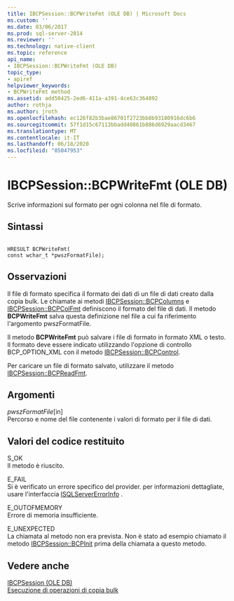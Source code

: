 ```yaml
---
title: IBCPSession::BCPWriteFmt (OLE DB) | Microsoft Docs
ms.custom: ''
ms.date: 03/06/2017
ms.prod: sql-server-2014
ms.reviewer: ''
ms.technology: native-client
ms.topic: reference
api_name:
- IBCPSession::BCPWriteFmt (OLE DB)
topic_type:
- apiref
helpviewer_keywords:
- BCPWriteFmt method
ms.assetid: add50425-2ed6-411a-a391-4ce63c364892
author: rothja
ms.author: jroth
ms.openlocfilehash: ec126f82b3bae86701f2723bb8b93180916dc6b6
ms.sourcegitcommit: 57f1d15c67113bbadd40861b886d6929aacd3467
ms.translationtype: MT
ms.contentlocale: it-IT
ms.lasthandoff: 06/18/2020
ms.locfileid: "85047953"
---
```

# <a name="ibcpsessionbcpwritefmt-ole-db"></a>IBCPSession::BCPWriteFmt (OLE DB)
  Scrive informazioni sul formato per ogni colonna nel file di formato.  
  
## <a name="syntax"></a>Sintassi  
  
```  
  
HRESULT BCPWriteFmt(   
const wchar_t *pwszFormatFile);  
```  
  
## <a name="remarks"></a>Osservazioni  
 Il file di formato specifica il formato dei dati di un file di dati creato dalla copia bulk. Le chiamate ai metodi [IBCPSession::BCPColumns](ibcpsession-bcpcolumns-ole-db.md) e [IBCPSession::BCPColFmt](ibcpsession-bcpcolfmt-ole-db.md) definiscono il formato del file di dati. Il metodo **BCPWriteFmt** salva questa definizione nel file a cui fa riferimento l'argomento pwszFormatFile.  
  
 Il metodo **BCPWriteFmt** può salvare i file di formato in formato XML o testo. Il formato deve essere indicato utilizzando l'opzione di controllo BCP_OPTION_XML con il metodo [IBCPSession::BCPControl](ibcpsession-bcpcontrol-ole-db.md).  
  
 Per caricare un file di formato salvato, utilizzare il metodo [IBCPSession::BCPReadFmt](ibcpsession-bcpreadfmt-ole-db.md).  
  
## <a name="arguments"></a>Argomenti  
 *pwszFormatFile*[in]  
 Percorso e nome del file contenente i valori di formato per il file di dati.  
  
## <a name="return-code-values"></a>Valori del codice restituito  
 S_OK  
 Il metodo è riuscito.  
  
 E_FAIL  
 Si è verificato un errore specifico del provider. per informazioni dettagliate, usare l'interfaccia [ISQLServerErrorInfo](../../database-engine/dev-guide/isqlservererrorinfo-ole-db.md) .  
  
 E_OUTOFMEMORY  
 Errore di memoria insufficiente.  
  
 E_UNEXPECTED  
 La chiamata al metodo non era prevista. Non è stato ad esempio chiamato il metodo [IBCPSession::BCPInit](ibcpsession-bcpinit-ole-db.md) prima della chiamata a questo metodo.  
  
## <a name="see-also"></a>Vedere anche  
 [IBCPSession &#40;OLE DB&#41;](ibcpsession-ole-db.md)   
 [Esecuzione di operazioni di copia bulk](../native-client/features/performing-bulk-copy-operations.md)  
  
  
